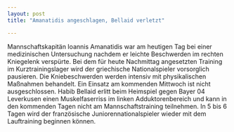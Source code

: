 ```yaml
---
layout: post
title: "Amanatidis angeschlagen, Bellaid verletzt"

---
```


Mannschaftskapitän Ioannis Amanatidis war am heutigen Tag bei einer medizinischen Untersuchung nachdem er leichte Beschwerden im rechten Kniegelenk verspürte. Bei dem für heute Nachmittag angesetzten Training im Kurztrainingslager wird der griechische Nationalspieler vorsorglich pausieren. Die Kniebeschwerden werden intensiv mit physikalischen Maßnahmen behandelt. Ein Einsatz am kommenden Mittwoch ist nicht ausgeschlossen. Habib Bellaid erlitt beim Heimspiel gegen Bayer 04 Leverkusen einen Muskelfaserriss im linken Adduktorenbereich und kann in den kommenden Tagen nicht am Mannschaftstraining teilnehmen. In 5 bis 6 Tagen wird der französische Juniorennationalspieler wieder mit dem Lauftraining beginnen können.


